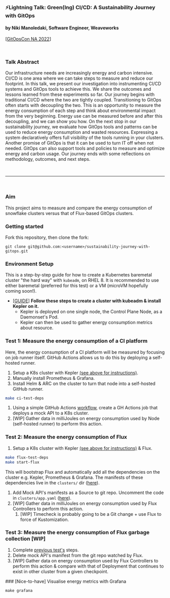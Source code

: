 ### ⚡Lightning Talk: Green(Ing) CI/CD: A Sustainability Journey with GitOps
#### by Niki Manoledaki, Software Engineer, Weaveworks
[[GitOpsCon NA 2022](https://gitopsconna22.sched.com/event/1AR8Y)]

</br>

### Talk Abstract
Our infrastructure needs are increasingly energy and carbon intensive. CI/CD is one area where we can take steps to measure and reduce our footprint. In this talk, we present our investigation into instrumenting CI/CD systems and GitOps tools to achieve this. We share the outcomes and lessons learned from these experiments so far. Our journey begins with traditional CI/CD where the two are tightly coupled. Transitioning to GitOps often starts with decoupling the two. This is an opportunity to measure the energy consumption of each step and think about environmental impact from the very beginning. Energy use can be measured before and after this decoupling, and we can show you how. On the next stop in our sustainability journey, we evaluate how GitOps tools and patterns can be used to reduce energy consumption and wasted resources. Expressing a system declaratively offers full visibility of the tools running in your clusters. Another promise of GitOps is that it can be used to turn IT off when not needed. GitOps can also support tools and policies to measure and optimize energy and carbon usage. Our journey ends with some reflections on methodology, outcomes, and next steps.

</br>

----

</br>

### Aim

This project aims to measure and compare the energy consumption of snowflake clusters versus that of Flux-based GitOps clusters.

### Getting started

Fork this repository, then clone the fork:
```
git clone git@github.com:<username>/sustainability-journey-with-gitops.git
```

### Environment Setup
This is a step-by-step guide for how to create a Kubernetes baremetal cluster "the hard way" with `kubeadm`, on RHEL 8. It is recommended to use either baremetal (preferred for this test) or a VM (microVM hopefully coming soon!).

- [[GUIDE](create-cluster.md)] **Follow these steps to create a cluster with kubeadm & install Kepler on it.** 
    - Kepler is deployed on one single node, the Control Plane Node, as a Daemonset's Pod.
    - Kepler can then be used to gather energy consumption metrics about resource.
  
### Test 1: Measure the energy consumption of a CI platform

Here, the energy consumption of a CI platform will be measured by focusing on job runner itself.
GitHub Actions allows us to do this by deploying a self-hosted runner.

1. Setup a K8s cluster with Kepler [(see above for instructions)](#env-setup).
2. Manually install Prometheus & Grafana.
3. Install Helm & ARC on the cluster to turn that node into a self-hosted GitHub runner.
```bash
make ci-test-deps
```
1. Using a simple GitHub Actions [workflow](.github/workflows/test.yaml), create a GH Actions job that deploys a mock API to a K8s cluster.
2. [WIP] Gather data in milliJoules on energy consumption used by Node (self-hosted runner) to perform this action.

### Test 2: Measure the energy consumption of Flux
1. Setup a K8s cluster with Kepler [(see above for instructions)](#env-setup) & Flux.
```bash
make flux-test-deps
make start-flux
```
This will bootstrap Flux and automatically add all the dependencies on the cluster e.g. Kepler, Prometheus & Grafana.
The manifests of these dependencies live in the `clusters/` dir ([here](clusters)).
1. Add Mock API's manifests as a Source to git repo. Uncomment the code in `clusters/app.yaml` ([here](clusters/app.yaml)).
2. [WIP] Gather data in milliJoules on energy consumption used by Flux Controllers to perform this action.
   1. [WIP] Timecheck is probably going to be a Git change + use Flux to force of Kustomization.

### Test 3: Measure the energy consumption of Flux garbage collection [WIP]
1. Complete [previous test's](#test-2-measure-the-energy-consumption-of-flux) steps.
4. Delete mock API's manifest from the git repo watched by Flux.
5. [WIP] Gather data on energy consumption used by Flux Controllers to perform this action & compare with that of Deployment that continues to exist in other cluster from a given checkpoint.

### [Nice-to-have] Visualise energy metrics with Grafana
```
make grafana
```